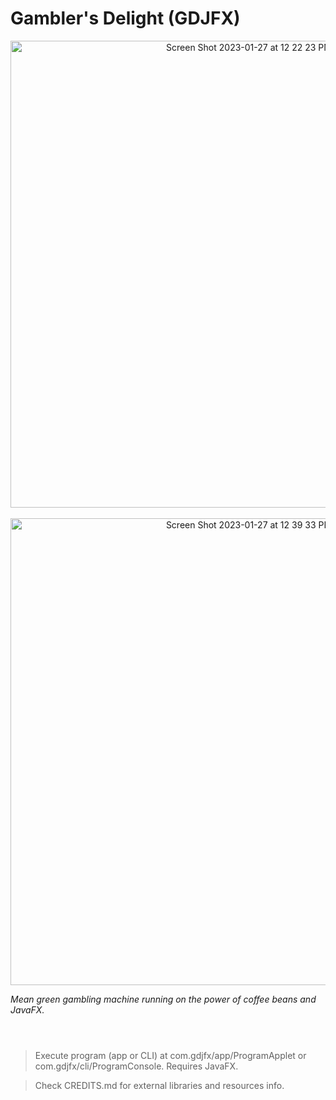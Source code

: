 # Gambler's Delight (GDJFX)
<p align="center">
<img width="747" alt="Screen Shot 2023-01-27 at 12 22 23 PM" src="https://user-images.githubusercontent.com/79682953/215153408-2f25425b-1e5c-4a04-8205-f9c6aaeca5aa.png"><br><br>
<img width="747" alt="Screen Shot 2023-01-27 at 12 39 33 PM" src="https://user-images.githubusercontent.com/79682953/215156642-85f4467a-cab6-4aff-b0a4-a128621cf16b.png">

</p>

_Mean green gambling machine running on the power of coffee beans and JavaFX._
<br><br>
#
> Execute program (app or CLI) at com.gdjfx/app/ProgramApplet or com.gdjfx/cli/ProgramConsole. Requires JavaFX. 

> Check CREDITS.md for external libraries and resources info.
